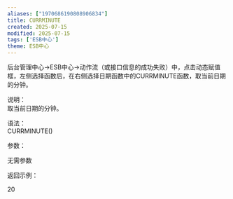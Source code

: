 ```yaml
---
aliases: ["1970686190808906834"]
title: CURRMINUTE
created: 2025-07-15
modified: 2025-07-15
tags: ['ESB中心']
theme: ESB中心
---
```


后台管理中心->ESB中心->动作流（或接口信息的成功失败）中，点击动态赋值框，左侧选择函数后，在右侧选择日期函数中的CURRMINUTE函数，取当前日期的分钟。

说明：  
取当前日期的分钟。

语法：  
CURRMINUTE()  

参数：

无需参数

返回示例：

20